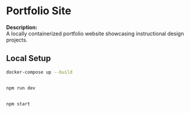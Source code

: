 # Portfolio Site

**Description:**  
A locally containerized portfolio website showcasing instructional design projects.

## Local Setup

```bash
docker-compose up --build


npm run dev  


npm start